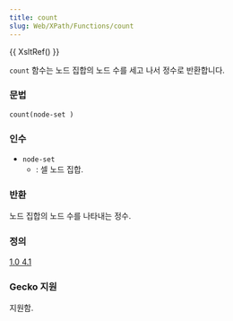 ```yaml
---
title: count
slug: Web/XPath/Functions/count
---
```


{{ XsltRef() }}

`count` 함수는 노드 집합의 노드 수를 세고 나서 정수로 반환합니다.

### 문법

```
count(node-set )
```

### 인수

- `node-set`
  - : 셀 노드 집합.

### 반환

노드 집합의 노드 수를 나타내는 정수.

### 정의

[1.0 4.1](http://www.w3.org/TR/xpath#function-count)

### Gecko 지원

지원함.
